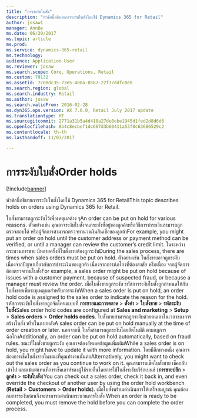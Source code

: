 ```yaml
---
title: "การระงับใบสั่ง"
description: "หัวข้อนี้อธิบายการระงับใบสั่งโดยใช้ Dynamics 365 for Retail"
author: josaw1
manager: AnnBe
ms.date: 06/20/2017
ms.topic: article
ms.prod: 
ms.service: dynamics-365-retail
ms.technology: 
audience: Application User
ms.reviewer: josaw
ms.search.scope: Core, Operations, Retail
ms.custom: 79132
ms.assetid: 7c00dc35-73e5-400a-8587-22f37ddfc0e0
ms.search.region: global
ms.search.industry: Retail
ms.author: josaw
ms.search.validFrom: 2016-02-28
ms.dyn365.ops.version: AX 7.0.0, Retail July 2017 update
ms.translationtype: HT
ms.sourcegitcommit: 2771a31b5a4d418a27de0ebe1945d1fed2d8d6d6
ms.openlocfilehash: 8b4c8ecbef1dc667d3b60411a53f0c63686529c2
ms.contentlocale: th-th
ms.lasthandoff: 11/03/2017

---
```


# <a name="order-holds"></a><span data-ttu-id="593cf-103">การระงับใบสั่ง</span><span class="sxs-lookup"><span data-stu-id="593cf-103">Order holds</span></span>

[!include[banner](includes/banner.md)]


<span data-ttu-id="593cf-104">หัวข้อนี้อธิบายการระงับใบสั่งโดยใช้ Dynamics 365 for Retail</span><span class="sxs-lookup"><span data-stu-id="593cf-104">This topic describes holds on orders using Dynamics 365 for Retail.</span></span>

<span data-ttu-id="593cf-105">ใบสั่งสามารถถูกระงับไว้เพื่อเหตุผลต่าง ๆ</span><span class="sxs-lookup"><span data-stu-id="593cf-105">An order can be put on hold for various reasons.</span></span> <span data-ttu-id="593cf-106">ตัวอย่างเช่น คุณอาจระงับใบสั่งจนกระทั่งที่อยู่ของลูกค้าหรือวิธีการชำระเงินสามารถถูกตรวจสอบได้ หรือผู้จัดการสามารถตรวจทานวงเงินสินเชื่อของลูกค้า</span><span class="sxs-lookup"><span data-stu-id="593cf-106">For example, you might put an order on hold until the customer address or payment method can be verified, or until a manager can review the customer’s credit limit.</span></span> <span data-ttu-id="593cf-107">ในระหว่างกระบวนการขาย มีหลายครั้งที่ใบสั่งขายต้องถูกระงับ</span><span class="sxs-lookup"><span data-stu-id="593cf-107">During the sales process, there are times when sales orders must be put on hold.</span></span> <span data-ttu-id="593cf-108">ตัวอย่างเช่น ใบสั่งขายอาจถูกระงับเนื่องจากปัญหาเกี่ยวกับการชำระเงินของลูกค้า เนื่องจากการฉ้อโกงที่ต้องสงสัย หรือเนื่อง จากผู้จัดการต้องตรวจทานใบสั่ง</span><span class="sxs-lookup"><span data-stu-id="593cf-108">For example, a sales order might be put on hold because of issues with a customer payment, because of suspected fraud, or because a manager must review the order.</span></span> <span data-ttu-id="593cf-109">เมื่อใบสั่งขายถูกระงับ รหัสการระงับใบสั่งถูกกำหนดให้กับใบสั่งขายเพื่อระบุเหตุผลสำหรับการระงับ</span><span class="sxs-lookup"><span data-stu-id="593cf-109">When a sales order is put on hold, an order hold code is assigned to the sales order to indicate the reason for the hold.</span></span> <span data-ttu-id="593cf-110">รหัสการระงับใบสั่งขายถูกจัดโครงแบบที่ **การขายและการตลาด** &gt; **ตั้งค่า** &gt; **ใบสั่งขาย** &gt; **รหัสระงับใบสั่ง**</span><span class="sxs-lookup"><span data-stu-id="593cf-110">Sales order hold codes are configured at **Sales and marketing** &gt; **Setup** &gt; **Sales orders** &gt; **Order holds codes**.</span></span> <span data-ttu-id="593cf-111">ใบสั่งขายสามารถถูกระงับด้วยตนเองในเวลาของการสร้างใบสั่ง หรือในภายหลัง</span><span class="sxs-lookup"><span data-stu-id="593cf-111">A sales order can be put on hold manually at the time of order creation or later.</span></span> <span data-ttu-id="593cf-112">นอกจากนี้ ใบสั่งสามารถถูกระงับโดยอัตโนมัติ ตามกฎการฉ้อโกง</span><span class="sxs-lookup"><span data-stu-id="593cf-112">Additionally, an order can be put on hold automatically, based on fraud rules.</span></span> <span data-ttu-id="593cf-113">ขณะที่ใบสั่งขายถูกระงับ คุณอาจต้องอัพเดตข้อมูลเพิ่มเติม</span><span class="sxs-lookup"><span data-stu-id="593cf-113">While a sales order is on hold, you might have to update it with more information.</span></span> <span data-ttu-id="593cf-114">โดยมีอีกทางหนึ่ง คุณอาจต้องการเช็คใบสั่งขายในขณะที่คุณทำงานนั้นต่อ</span><span class="sxs-lookup"><span data-stu-id="593cf-114">Alternatively, you might want to check out the sales order as you continue to work on it.</span></span> <span data-ttu-id="593cf-115">คุณสามารถเช็คใบสั่งขาย เช็คกลับเข้าไป และแม้แต่แทนที่การเช็คเอาท์ของผู้ใช้รายอื่นโดยการใช้ใบสั่งระงับเวิร์กเบนช์ (**การขายปลีก** &gt; **ลูกค้า** &gt; **ระงับใบสั่ง**)</span><span class="sxs-lookup"><span data-stu-id="593cf-115">You can check out a sales order, check it back in, and even override the checkout of another user by using the order hold workbench (**Retail** &gt; **Customers** &gt; **Order holds**).</span></span> <span data-ttu-id="593cf-116">เมื่อใบสั่งพร้อมดำเนินการให้เสร็จสมบูรณ์ คุณต้องลบการระงับก่อนจึงจะสามารถดำเนินกระบวนการใบสั่ง </span><span class="sxs-lookup"><span data-stu-id="593cf-116">When an order is ready to be completed, you must remove the hold before you can complete the order process.</span></span>




